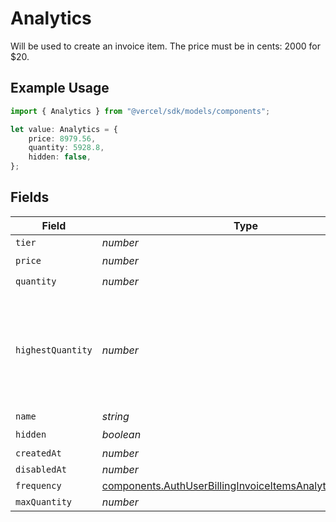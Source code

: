 # Analytics

Will be used to create an invoice item. The price must be in cents: 2000 for $20.

## Example Usage

```typescript
import { Analytics } from "@vercel/sdk/models/components";

let value: Analytics = {
    price: 8979.56,
    quantity: 5928.8,
    hidden: false,
};
```

## Fields

| Field                                                                                                                                | Type                                                                                                                                 | Required                                                                                                                             | Description                                                                                                                          |
| ------------------------------------------------------------------------------------------------------------------------------------ | ------------------------------------------------------------------------------------------------------------------------------------ | ------------------------------------------------------------------------------------------------------------------------------------ | ------------------------------------------------------------------------------------------------------------------------------------ |
| `tier`                                                                                                                               | *number*                                                                                                                             | :heavy_minus_sign:                                                                                                                   | N/A                                                                                                                                  |
| `price`                                                                                                                              | *number*                                                                                                                             | :heavy_check_mark:                                                                                                                   | N/A                                                                                                                                  |
| `quantity`                                                                                                                           | *number*                                                                                                                             | :heavy_check_mark:                                                                                                                   | N/A                                                                                                                                  |
| `highestQuantity`                                                                                                                    | *number*                                                                                                                             | :heavy_minus_sign:                                                                                                                   | The highest quantity in the current period. Used to render the correct enable/disable UI for add-ons.                                |
| `name`                                                                                                                               | *string*                                                                                                                             | :heavy_minus_sign:                                                                                                                   | N/A                                                                                                                                  |
| `hidden`                                                                                                                             | *boolean*                                                                                                                            | :heavy_check_mark:                                                                                                                   | N/A                                                                                                                                  |
| `createdAt`                                                                                                                          | *number*                                                                                                                             | :heavy_minus_sign:                                                                                                                   | N/A                                                                                                                                  |
| `disabledAt`                                                                                                                         | *number*                                                                                                                             | :heavy_minus_sign:                                                                                                                   | N/A                                                                                                                                  |
| `frequency`                                                                                                                          | [components.AuthUserBillingInvoiceItemsAnalyticsFrequency](../../models/components/authuserbillinginvoiceitemsanalyticsfrequency.md) | :heavy_minus_sign:                                                                                                                   | N/A                                                                                                                                  |
| `maxQuantity`                                                                                                                        | *number*                                                                                                                             | :heavy_minus_sign:                                                                                                                   | N/A                                                                                                                                  |